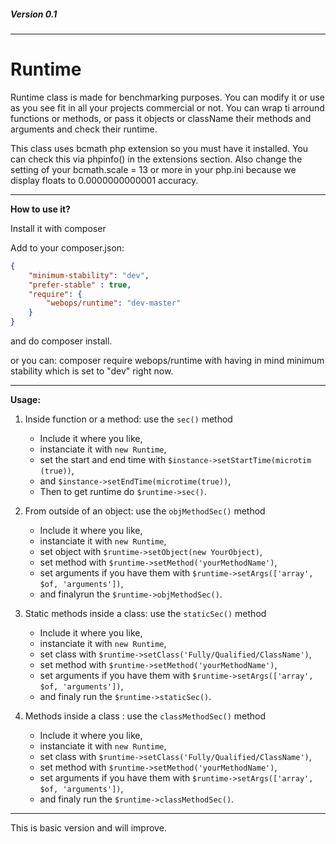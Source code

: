 ##### Version 0.1
---

# **Runtime**



Runtime class is made for benchmarking purposes. You can modify it or use as you see fit in all your projects commercial or not. You
can wrap ti arround functions or methods, or pass it objects or className their methods and arguments and check their runtime.



This class uses bcmath php extension so you must have it installed. You can check this via phpinfo() in the extensions section.
Also change the setting of your bcmath.scale = 13 or more in your php.ini because we display floats to 0.0000000000001 accuracy.

---

**How to use it?**



Install it with composer

Add to your composer.json:

```json
{
    "minimum-stability": "dev",
    "prefer-stable" : true,
    "require": {
        "webops/runtime": "dev-master"
    }
}
```

and do composer install.

or you can: composer require webops/runtime with having in mind minimum stability which is set to "dev" right now.

---

**Usage:**

1. Inside function or a method: use the ```sec()``` method
    * Include it where you like, 
    * instanciate it with ```new Runtime```,
    * set the start and end time with ```$instance->setStartTime(microtim  (true))```,
    * and ```$instance->setEndTime(microtime(true))```,
    * Then to get runtime do ```$runtime->sec()```.

2. From outside of an object: use the ```objMethodSec()``` method
    * Include it where you like,
    * instanciate it with ```new Runtime```,
    * set object with ```$runtime->setObject(new YourObject)```,
    * set method with ```$runtime->setMethod('yourMethodName')```,
    * set arguments if you have them with ```$runtime->setArgs(['array', $of, 'arguments'])```,
    * and finalyrun the ```$runtime->objMethodSec()```.

3. Static methods inside a class: use the ```staticSec()``` method
    * Include it where you like,
    * instanciate it with ```new Runtime```,
    * set class with ```$runtime->setClass('Fully/Qualified/ClassName')```,
    * set method with ```$runtime->setMethod('yourMethodName')```,
    * set arguments if you have them with ```$runtime->setArgs(['array', $of, 'arguments'])```,
    * and finaly run the ```$runtime->staticSec()```.

4. Methods inside a class : use the ```classMethodSec()``` method
    * Include it where you like,
    * instanciate it with ```new Runtime```,
    * set class with ```$runtime->setClass('Fully/Qualified/ClassName')```,
    * set method with ```$runtime->setMethod('yourMethodName')```,
    * set arguments if you have them with ```$runtime->setArgs(['array', $of, 'arguments'])```,
    * and finaly run the ```$runtime->classMethodSec()```.

---

This is basic version and will improve.
